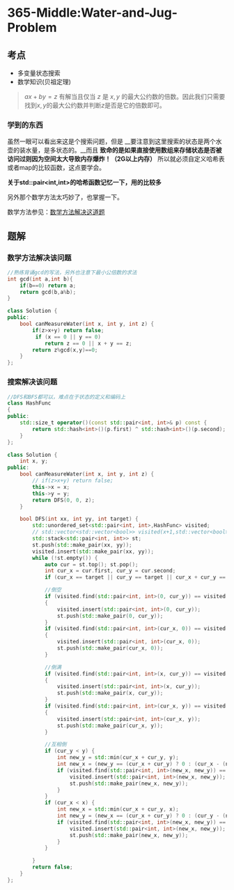 # 365-Middle:Water-and-Jug-Problem

## 考点

* 多变量状态搜索
* 数学知识(贝祖定理)
> $ax+by=z$ 有解当且仅当 $z$ 是 $x,y$ 的最大公约数的倍数。因此我们只需要找到$x,y$的最大公约数并判断$z$是否是它的倍数即可。

### 学到的东西

虽然一眼可以看出来这是个搜索问题，但是 __要注意到这里搜索的状态是两个水壶的装水量，是多状态的。__而且 __致命的是如果直接使用数组来存储状态是否被访问过则因为空间太大导致内存爆炸！（2G以上内存）__ 所以就必须自定义哈希表或者map的比较函数，这点要学会。

__关于std::pair<int,int>的哈希函数记忆一下，用的比较多__

另外那个数学方法太巧妙了，也掌握一下。

数学方法参见：[数学方法解决这道题](https://leetcode-cn.com/problems/water-and-jug-problem/solution/shui-hu-wen-ti-by-leetcode-solution/)

## 题解

### 数学方法解决该问题

```cpp
//熟练背诵gcd的写法，另外也注意下最小公倍数的求法
int gcd(int a,int b){
    if(b==0) return a;
    return gcd(b,a%b);
}

class Solution {
public:
	bool canMeasureWater(int x, int y, int z) {
		if(z>x+y) return false;
         if (x == 0 || y == 0)
            return z == 0 || x + y == z;
        return z%gcd(x,y)==0;
	}
};
```

### 搜索解决该问题

```cpp
//DFS和BFS都可以，难点在于状态的定义和编码上
class HashFunc
{
public:
	std::size_t operator()(const std::pair<int, int>& p) const {
		return std::hash<int>()(p.first) ^ std::hash<int>()(p.second);
	}
};

class Solution {
	int x, y;
public:
	bool canMeasureWater(int x, int y, int z) {
		// if(z>x+y) return false;
		this->x = x;
		this->y = y;
		return DFS(0, 0, z);
	}

	bool DFS(int xx, int yy, int target) {
		std::unordered_set<std::pair<int, int>,HashFunc> visited;
		// std::vector<std::vector<bool>> visited(x+1,std::vector<bool>(y+1,false));
		std::stack<std::pair<int, int>> st;
		st.push(std::make_pair(xx, yy));
		visited.insert(std::make_pair(xx, yy));
		while (!st.empty()) {
			auto cur = st.top(); st.pop();
			int cur_x = cur.first, cur_y = cur.second;
			if (cur_x == target || cur_y == target || cur_x + cur_y == target) return true;

			//倒空
			if (visited.find(std::pair<int, int>(0, cur_y)) == visited.end())
			{
				visited.insert(std::pair<int, int>(0, cur_y));
				st.push(std::make_pair(0, cur_y));
			}
			if (visited.find(std::pair<int, int>(cur_x, 0)) == visited.end())
			{
				visited.insert(std::pair<int, int>(cur_x, 0));
				st.push(std::make_pair(cur_x, 0));
			}

			//倒满
			if (visited.find(std::pair<int, int>(x, cur_y)) == visited.end())
			{
				visited.insert(std::pair<int, int>(x, cur_y));
				st.push(std::make_pair(x, cur_y));
			}
			if (visited.find(std::pair<int, int>(cur_x, y)) == visited.end())
			{
				visited.insert(std::pair<int, int>(cur_x, y));
				st.push(std::make_pair(cur_x, y));
			}

			//互相倒
			if (cur_y < y) {
				int new_y = std::min(cur_x + cur_y, y);
				int new_x = (new_y == (cur_x + cur_y) ? 0 : (cur_x - (new_y - cur_y)));
				if (visited.find(std::pair<int, int>(new_x, new_y)) == visited.end()) {
					visited.insert(std::pair<int, int>(new_x, new_y));
					st.push(std::make_pair(new_x, new_y));
				}
			}
			if (cur_x < x) {
				int new_x = std::min(cur_x + cur_y, x);
				int new_y = (new_x == (cur_x + cur_y) ? 0 : (cur_y - (new_x - cur_x)));
				if (visited.find(std::pair<int, int>(new_x, new_y)) == visited.end()) {
					visited.insert(std::pair<int, int>(new_x, new_y));
					st.push(std::make_pair(new_x, new_y));
				}
			}

		}
		return false;
	}
};
```
